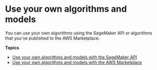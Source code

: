 # Use your own algorithms and models<a name="your-own-algorithms"></a>

 You can use your own algorithms using the SageMaker API or algorithms that you've published to the AWS Marketplace\. 

**Topics**
+ [Use your own algorithms and models with the SageMaker API](your-algorithms-api.md)
+ [Use your own algorithms and models with the AWS Marketplace](your-algorithms-marketplace.md)